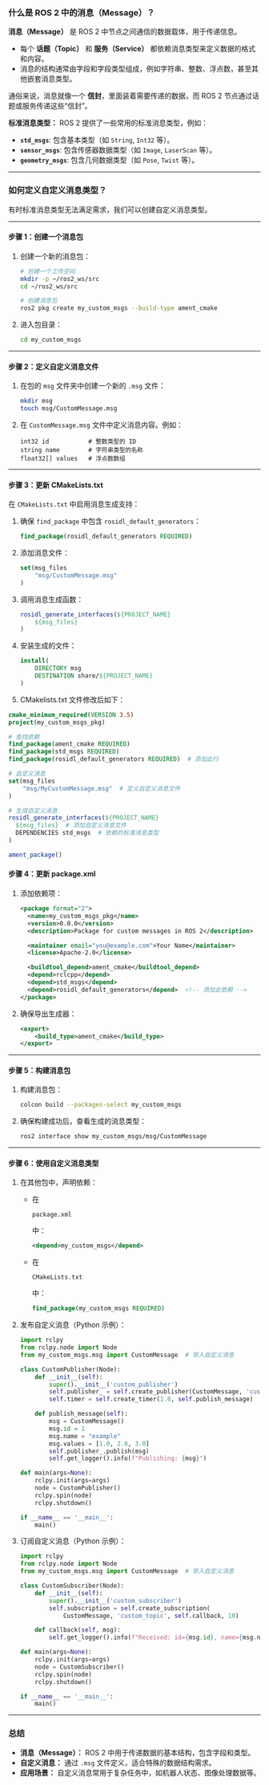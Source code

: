 ### **什么是 ROS 2 中的消息（Message）？**

**消息（Message）** 是 ROS 2 中节点之间通信的数据载体，用于传递信息。

- 每个 **话题（Topic）** 和 **服务（Service）** 都依赖消息类型来定义数据的格式和内容。
- 消息的结构通常由字段和字段类型组成，例如字符串、整数、浮点数，甚至其他嵌套消息类型。

通俗来说，消息就像一个 **信封**，里面装着需要传递的数据，而 ROS 2 节点通过话题或服务传递这些“信封”。

**标准消息类型：** ROS 2 提供了一些常用的标准消息类型，例如：

- **`std_msgs`**: 包含基本类型（如 `String`, `Int32` 等）。
- **`sensor_msgs`**: 包含传感器数据类型（如 `Image`, `LaserScan` 等）。
- **`geometry_msgs`**: 包含几何数据类型（如 `Pose`, `Twist` 等）。

------

### **如何定义自定义消息类型？**

有时标准消息类型无法满足需求，我们可以创建自定义消息类型。

------

#### **步骤 1：创建一个消息包**

1. 创建一个新的消息包：

   ```bash
   # 创建一个工作空间
   mkdir -p ~/ros2_ws/src
   cd ~/ros2_ws/src
   
   # 创建消息包
   ros2 pkg create my_custom_msgs --build-type ament_cmake
   ```

2. 进入包目录：

   ```bash
   cd my_custom_msgs
   ```

------

#### **步骤 2：定义自定义消息文件**

1. 在包的 `msg` 文件夹中创建一个新的 `.msg` 文件：

   ```bash
   mkdir msg
   touch msg/CustomMessage.msg
   ```

2. 在 `CustomMessage.msg` 文件中定义消息内容。例如：

   ```plaintext
   int32 id           # 整数类型的 ID
   string name        # 字符串类型的名称
   float32[] values   # 浮点数数组
   ```

------

#### **步骤 3：更新 CMakeLists.txt**

在 `CMakeLists.txt` 中启用消息生成支持：

1. 确保 `find_package` 中包含 `rosidl_default_generators`：

   ```cmake
   find_package(rosidl_default_generators REQUIRED)
   ```

2. 添加消息文件：

   ```cmake
   set(msg_files
       "msg/CustomMessage.msg"
   )
   ```

3. 调用消息生成函数：

   ```cmake
   rosidl_generate_interfaces(${PROJECT_NAME}
       ${msg_files}
   )
   ```

4. 安装生成的文件：

   ```cmake
   install(
       DIRECTORY msg
       DESTINATION share/${PROJECT_NAME}
   )
   ```



5. CMakelists.txt 文件修改后如下：

```cmake
cmake_minimum_required(VERSION 3.5)
project(my_custom_msgs_pkg)

# 查找依赖
find_package(ament_cmake REQUIRED)
find_package(std_msgs REQUIRED)
find_package(rosidl_default_generators REQUIRED)  # 添加此行

# 自定义消息
set(msg_files
    "msg/MyCustomMessage.msg"  # 定义自定义消息文件
)

# 生成自定义消息
rosidl_generate_interfaces(${PROJECT_NAME}
  ${msg_files}  # 添加自定义消息文件
  DEPENDENCIES std_msgs  # 依赖的标准消息类型
)

ament_package()

```



#### **步骤 4：更新 package.xml**

1. 添加依赖项：

   ```xml
   <package format="2">
     <name>my_custom_msgs_pkg</name>
     <version>0.0.0</version>
     <description>Package for custom messages in ROS 2</description>
   
     <maintainer email="you@example.com">Your Name</maintainer>
     <license>Apache-2.0</license>
   
     <buildtool_depend>ament_cmake</buildtool_depend>
     <depend>rclcpp</depend>
     <depend>std_msgs</depend>
     <depend>rosidl_default_generators</depend>  <!-- 添加此依赖 -->
   </package>
   
   ```

2. 确保导出生成器：

   ```xml
   <export>
       <build_type>ament_cmake</build_type>
   </export>
   ```

------

#### **步骤 5：构建消息包**

1. 构建消息包：

   ```bash
   colcon build --packages-select my_custom_msgs
   ```

2. 确保构建成功后，查看生成的消息类型：

   ```bash
   ros2 interface show my_custom_msgs/msg/CustomMessage
   ```

------

#### **步骤 6：使用自定义消息类型**

1. 在其他包中，声明依赖：

   - 在 

     ```
     package.xml
     ```

      中：

     ```xml
     <depend>my_custom_msgs</depend>
     ```

   - 在 

     ```
     CMakeLists.txt
     ```

      中：

     ```cmake
     find_package(my_custom_msgs REQUIRED)
     ```

2. 发布自定义消息（Python 示例）：

   ```python
   import rclpy
   from rclpy.node import Node
   from my_custom_msgs.msg import CustomMessage  # 导入自定义消息
   
   class CustomPublisher(Node):
       def __init__(self):
           super().__init__('custom_publisher')
           self.publisher_ = self.create_publisher(CustomMessage, 'custom_topic', 10)
           self.timer = self.create_timer(1.0, self.publish_message)
   
       def publish_message(self):
           msg = CustomMessage()
           msg.id = 1
           msg.name = "example"
           msg.values = [1.0, 2.0, 3.0]
           self.publisher_.publish(msg)
           self.get_logger().info(f"Publishing: {msg}")
   
   def main(args=None):
       rclpy.init(args=args)
       node = CustomPublisher()
       rclpy.spin(node)
       rclpy.shutdown()
   
   if __name__ == '__main__':
       main()
   ```

3. 订阅自定义消息（Python 示例）：

   ```python
   import rclpy
   from rclpy.node import Node
   from my_custom_msgs.msg import CustomMessage  # 导入自定义消息
   
   class CustomSubscriber(Node):
       def __init__(self):
           super().__init__('custom_subscriber')
           self.subscription = self.create_subscription(
               CustomMessage, 'custom_topic', self.callback, 10)
   
       def callback(self, msg):
           self.get_logger().info(f"Received: id={msg.id}, name={msg.name}, values={msg.values}")
   
   def main(args=None):
       rclpy.init(args=args)
       node = CustomSubscriber()
       rclpy.spin(node)
       rclpy.shutdown()
   
   if __name__ == '__main__':
       main()
   ```

------

### **总结**

- **消息（Message）：** ROS 2 中用于传递数据的基本结构，包含字段和类型。
- **自定义消息：** 通过 `.msg` 文件定义，适合特殊的数据结构需求。
- **应用场景：** 自定义消息常用于复杂任务中，如机器人状态、图像处理数据等。
